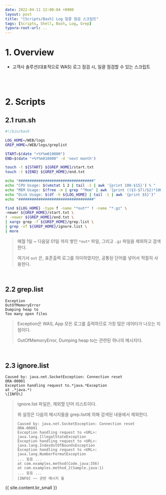 ```yaml
---
date: 2022-04-11 12:00:04 +0900
layout: post
title: "[Scripts/Bash] Log 일괄 점검 스크립트"
tags: [Scripts, Shell, Bash, Log, Grep]
typora-root-url: ..
---
```


# 1. Overview

* 고객사 솔루션(대표적으로 WAS) 로그 점검 시, 일괄 점검할 수 있는 스크립트


<br><br>


# 2. Scripts

## 2.1 run.sh

```bash
#!/bin/bash

LOG_HOME=/WEB/logs
GREP_HOME=/WEB/logs/greplist

START=$(date "+%Y%m010000")
END=$(date "+%Y%m010000" -d 'next month')

touch -t ${START} ${GREP_HOME}/start.txt
touch -t ${END} ${GREP_HOME}/end.txt

echo "##################################"
echo "CPU Usage: $(vmstat 1 2 | tail -1 | awk '{print 100-$15}') % "
echo "MEM Usage: $(free -m | grep "^Mem" | awk '{print (($3-$7)/$2)*100}') % "
echo "Disk Usage: $(df -h ${LOG_HOME} | tail -1 | awk '{print $5}')"
echo "##################################"

find ${LOG_HOME} -type f -name "*out*" ! -name "*.gz" \
-newer ${GREP_HOME}/start.txt \
! -newer ${GREP_HOME}/end.txt \
| xargs grep -f ${GREP_HOME}/grep.list \
| grep -vf ${GREP_HOME}/ignore.list \
| more
```

> 매월 1일 ~ 다음달 01일 까지 쌓인 `*out*` 파일, 그리고 `.gz` 파일을 제외하고 검색한다.
>
> 여기서 `out` 은, 표준출력 로그를 의미하였지만, 공통된 단어를 넣어서 적절히 사용한다.

<br>


## 2.2 grep.list

```
Exception
OutOfMemoryError
Dumping heap to
Too many open files
```

> Exception은 WAS, App 모든 로그를 출력하므로 가장 많은 데이터가 나오는 지점이다.
>
> OutOfMemoryError, Dumping heap to는 관련된 하나의 메시지다.

<br>


## 2.3 ignore.list

```
Caused by: java.net.SocketException: Connection reset
ORA-00001
Exception handling request to.*java.*Exception
at .*java.*)
\[INFO\]
```

> ignore.list 파일은, 제외할 단어 리스트이다.
>
> 위 설정은 다음의 메시지들을 grep.list에 의해 검색된 내용에서 제외한다.
>
> ```
> Caused by: java.net.SocketException: Connection reset
> ORA-00001
> Exception handling request to <URL>: java.lang.IllegalStateException
> Exception handling request to <URL>: java.lang.IndexOutOfBoundsException
> Exception handling request to <URL>: java.lang.NumberFormatException
> ... 등등 ...
> at com.examples.method(Code.java:356)
> at com.examples.method_2(Sample.java:1)
> ... 등등 ...
> [INFO] ~~ 관련 메시지 들
{{ site.content.br_small }}
